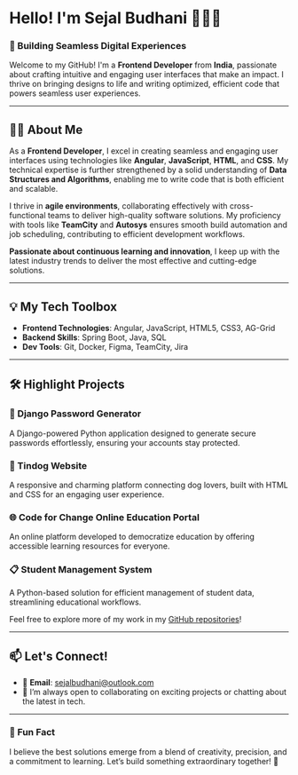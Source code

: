 # Hello! I'm Sejal Budhani 👩‍💻✨  

### 🌟 Building Seamless Digital Experiences  

Welcome to my GitHub! I'm a **Frontend Developer** from **India**, passionate about crafting intuitive and engaging user interfaces that make an impact. I thrive on bringing designs to life and writing optimized, efficient code that powers seamless user experiences.  

---

## 👩‍💻 About Me  

As a **Frontend Developer**, I excel in creating seamless and engaging user interfaces using technologies like **Angular**, **JavaScript**, **HTML**, and **CSS**. My technical expertise is further strengthened by a solid understanding of **Data Structures and Algorithms**, enabling me to write code that is both efficient and scalable.  

I thrive in **agile environments**, collaborating effectively with cross-functional teams to deliver high-quality software solutions. My proficiency with tools like **TeamCity** and **Autosys** ensures smooth build automation and job scheduling, contributing to efficient development workflows.  

**Passionate about continuous learning and innovation**, I keep up with the latest industry trends to deliver the most effective and cutting-edge solutions.  

---

## 💡 My Tech Toolbox  

- **Frontend Technologies**: Angular, JavaScript, HTML5, CSS3, AG-Grid  
- **Backend Skills**: Spring Boot, Java, SQL  
- **Dev Tools**: Git, Docker, Figma, TeamCity, Jira  

---

## 🛠️ Highlight Projects  

### 🔑 Django Password Generator  
A Django-powered Python application designed to generate secure passwords effortlessly, ensuring your accounts stay protected.  

### 🐾 Tindog Website  
A responsive and charming platform connecting dog lovers, built with HTML and CSS for an engaging user experience.  

### 🌐 Code for Change Online Education Portal  
An online platform developed to democratize education by offering accessible learning resources for everyone.  

### 📋 Student Management System  
A Python-based solution for efficient management of student data, streamlining educational workflows.  

Feel free to explore more of my work in my [GitHub repositories](https://github.com/sejal-123?tab=repositories)!  

---

## 📫 Let's Connect!  

- 📧 **Email**: sejalbudhani@outlook.com  
- 💬 I’m always open to collaborating on exciting projects or chatting about the latest in tech.  

---

### 💬 Fun Fact  
I believe the best solutions emerge from a blend of creativity, precision, and a commitment to learning. Let’s build something extraordinary together! 🚀  
